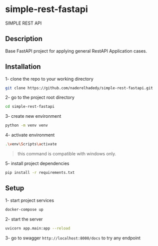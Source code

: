 # simple-rest-fastapi
SIMPLE REST API

## Description

Base FastAPI project for applying general RestAPI Application cases.

## Installation

1- clone the repo to your working directory

```bash
git clone https://github.com/naderelhadedy/simple-rest-fastapi.git
```

2- go to the project root directory

```bash
cd simple-rest-fastapi
```

3- create new environment

```bash
python -m venv venv
```

4- activate environment

```bash
.\venv\Scripts\activate
```

> this command is compatible with windows only.

5- install project dependencies

```bash
pip install -r requirements.txt
```


## Setup

1- start project services

```bash
docker-compose up
```

2- start the server

```bash
uvicorn app.main:app --reload
```

3- go to swagger `http://localhost:8000/docs` to try any endpoint

